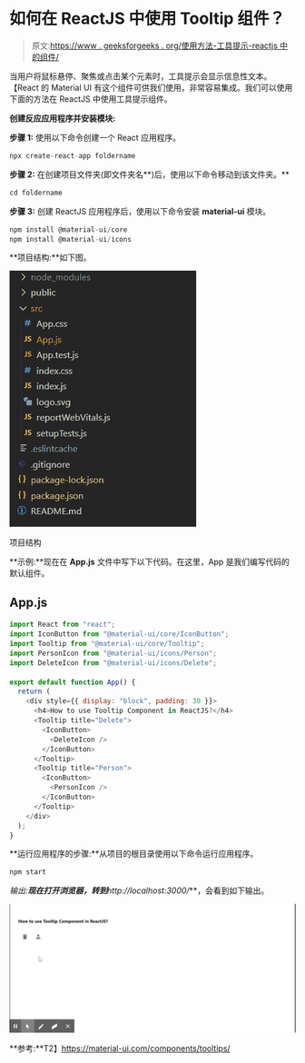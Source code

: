 # 如何在 ReactJS 中使用 Tooltip 组件？

> 原文:[https://www . geeksforgeeks . org/使用方法-工具提示-reactjs 中的组件/](https://www.geeksforgeeks.org/how-to-use-tooltip-component-in-reactjs/)

当用户将鼠标悬停、聚焦或点击某个元素时，工具提示会显示信息性文本。【React 的 Material UI 有这个组件可供我们使用，非常容易集成。我们可以使用下面的方法在 ReactJS 中使用工具提示组件。

**创建反应应用程序并安装模块:**

**步骤 1:** 使用以下命令创建一个 React 应用程序。

```jsx
npx create-react-app foldername
```

**步骤 2:** 在创建项目文件夹(即文件夹名**)后，使用以下命令移动到该文件夹。**

```jsx
cd foldername
```

**步骤 3:** 创建 ReactJS 应用程序后，使用以下命令安装 **material-ui** 模块。

```jsx
npm install @material-ui/core
npm install @material-ui/icons
```

**项目结构:**如下图。

![](img/f04ae0d8b722a9fff0bd9bd138b29c23.png)

项目结构

**示例:**现在在 **App.js** 文件中写下以下代码。在这里，App 是我们编写代码的默认组件。

## App.js

```jsx
import React from "react";
import IconButton from "@material-ui/core/IconButton";
import Tooltip from "@material-ui/core/Tooltip";
import PersonIcon from "@material-ui/icons/Person";
import DeleteIcon from "@material-ui/icons/Delete";

export default function App() {
  return (
    <div style={{ display: "block", padding: 30 }}>
      <h4>How to use Tooltip Component in ReactJS?</h4>
      <Tooltip title="Delete">
        <IconButton>
          <DeleteIcon />
        </IconButton>
      </Tooltip>
      <Tooltip title="Person">
        <IconButton>
          <PersonIcon />
        </IconButton>
      </Tooltip>
    </div>
  );
}
```

**运行应用程序的步骤:**从项目的根目录使用以下命令运行应用程序。

```jsx
npm start
```

**输出:**现在打开浏览器，转到***http://localhost:3000/***，会看到如下输出。

![](img/d96a7d1b8c1e8c862d24c5886100c187.png)

**参考:**T2】https://material-ui.com/components/tooltips/